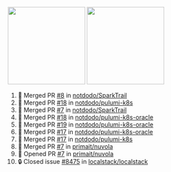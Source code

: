 <a href="https://github.com/notdodo"><img src="https://github-readme-stats.vercel.app/api?username=notdodo&count_private=true&theme=dark" height="180" /></a> <a href="https://github.com/notdodo"><img src="https://github-readme-stats.vercel.app/api/top-langs/?username=notdodo&langs_count=8&theme=dark&hide=tex,java,html,css&layout=compact" height="180" /></a>

<!--START_SECTION:activity-->
1. 🎉 Merged PR [#8](https://github.com/notdodo/SparkTrail/pull/8) in [notdodo/SparkTrail](https://github.com/notdodo/SparkTrail)
2. 🎉 Merged PR [#18](https://github.com/notdodo/pulumi-k8s/pull/18) in [notdodo/pulumi-k8s](https://github.com/notdodo/pulumi-k8s)
3. 🎉 Merged PR [#7](https://github.com/notdodo/SparkTrail/pull/7) in [notdodo/SparkTrail](https://github.com/notdodo/SparkTrail)
4. 🎉 Merged PR [#18](https://github.com/notdodo/pulumi-k8s-oracle/pull/18) in [notdodo/pulumi-k8s-oracle](https://github.com/notdodo/pulumi-k8s-oracle)
5. 🎉 Merged PR [#19](https://github.com/notdodo/pulumi-k8s-oracle/pull/19) in [notdodo/pulumi-k8s-oracle](https://github.com/notdodo/pulumi-k8s-oracle)
6. 🎉 Merged PR [#17](https://github.com/notdodo/pulumi-k8s-oracle/pull/17) in [notdodo/pulumi-k8s-oracle](https://github.com/notdodo/pulumi-k8s-oracle)
7. 🎉 Merged PR [#17](https://github.com/notdodo/pulumi-k8s/pull/17) in [notdodo/pulumi-k8s](https://github.com/notdodo/pulumi-k8s)
8. 🎉 Merged PR [#7](https://github.com/primait/nuvola/pull/7) in [primait/nuvola](https://github.com/primait/nuvola)
9. 💪 Opened PR [#7](https://github.com/primait/nuvola/pull/7) in [primait/nuvola](https://github.com/primait/nuvola)
10. 🔒 Closed issue [#8475](https://github.com/localstack/localstack/issues/8475) in [localstack/localstack](https://github.com/localstack/localstack)
<!--END_SECTION:activity-->
